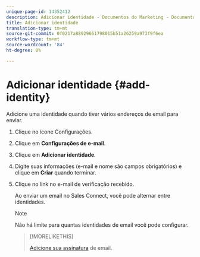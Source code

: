 ```yaml
---
unique-page-id: 14352412
description: Adicionar identidade - Documentos do Marketing - Documentação do produto
title: Adicionar identidade
translation-type: tm+mt
source-git-commit: 0f0217a88929661798015b51a26259a973f9f6ea
workflow-type: tm+mt
source-wordcount: '84'
ht-degree: 0%

---
```



# Adicionar identidade {#add-identity}

Adicione uma identidade quando tiver vários endereços de email para enviar.

1. Clique no ícone Configurações.

1. Clique em **Configurações de e-mail**.

1. Clique em **Adicionar identidade**.

1. Digite suas informações (e-mail e nome são campos obrigatórios) e clique em **Criar** quando terminar.

1. Clique no link no e-mail de verificação recebido.

   Ao enviar um email no Sales Connect, você pode alternar entre identidades.

   >[!NOTE]
   >
   >Não há limite para quantas identidades de email você pode configurar.

   >[!MORELIKETHIS]
   >
   >[Adicione sua assinatura](/help/marketo/product-docs/marketo-sales-connect/getting-started/email-settings/add-your-email-signature.md) de email.

